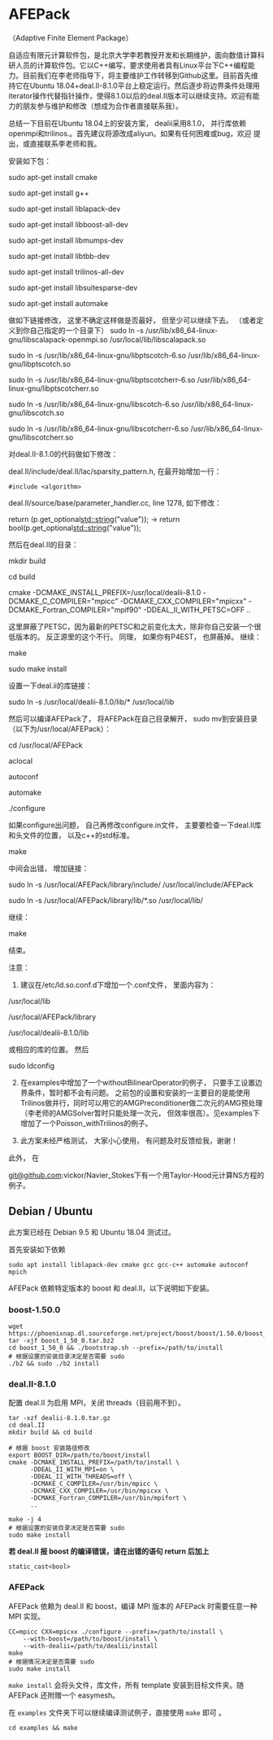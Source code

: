 # AFEPack
（Adaptive Finite Element Package）

自适应有限元计算软件包，是北京大学李若教授开发和长期维护，面向数值计算科研人员的计算软件包。它以C++编写，要求使用者具有Linux平台下C++编程能力。目前我们在李老师指导下，将主要维护工作转移到Github这里。目前首先维持它在Ubuntu 18.04+deal.II-8.1.0平台上稳定运行。然后逐步将边界条件处理用iterator操作代替指针操作，使得8.1.0以后的deal.II版本可以继续支持。欢迎有能力的朋友参与维护和修改（想成为合作者直接联系我）。

总结一下目前在Ubuntu 18.04上的安装方案， dealii采用8.1.0， 并行库依赖openmpi和trilinos.。首先建议将源改成aliyun。如果有任何困难或bug，欢迎
提出，或直接联系李老师和我。

安装如下包：

sudo apt-get install cmake

sudo apt-get install g++

sudo apt-get install liblapack-dev

sudo apt-get install libboost-all-dev

sudo apt-get install libmumps-dev

sudo apt-get install libtbb-dev

sudo apt-get install trilinos-all-dev

sudo apt-get install libsuitesparse-dev

sudo apt-get install automake

做如下链接修改， 这里不确定这样做是否最好， 但至少可以继续下去。
（或者定义到你自己指定的一个目录下）
sudo ln -s /usr/lib/x86_64-linux-gnu/libscalapack-openmpi.so /usr/local/lib/libscalapack.so

sudo ln -s /usr/lib/x86_64-linux-gnu/libptscotch-6.so /usr/lib/x86_64-linux-gnu/libptscotch.so

sudo ln -s /usr/lib/x86_64-linux-gnu/libptscotcherr-6.so /usr/lib/x86_64-linux-gnu/libptscotcherr.so

sudo ln -s /usr/lib/x86_64-linux-gnu/libscotch-6.so /usr/lib/x86_64-linux-gnu/libscotch.so

sudo ln -s /usr/lib/x86_64-linux-gnu/libscotcherr-6.so /usr/lib/x86_64-linux-gnu/libscotcherr.so

对deal.II-8.1.0的代码做如下修改：

deal.II/include/deal.II/lac/sparsity_pattern.h, 在最开始增加一行：

`#include <algorithm>`

deal.II/source/base/parameter_handler.cc, line 1278, 如下修改：

return (p.get_optional<std::string>("value")); -> return bool(p.get_optional<std::string>("value"));

然后在deal.II的目录：

mkdir build

cd build

cmake -DCMAKE_INSTALL_PREFIX=/usr/local/dealii-8.1.0 -DCMAKE_C_COMPILER="mpicc" -DCMAKE_CXX_COMPILER="mpicxx" -DCMAKE_Fortran_COMPILER="mpif90" -DDEAL_II_WITH_PETSC=OFF ..

这里屏蔽了PETSC，因为最新的PETSC和之前变化太大，除非你自己安装一个很低版本的。 反正源里的这个不行。 同理， 如果你有P4EST， 也屏蔽掉。 继续：

make

sudo make install

设置一下deal.ii的库链接：

sudo ln -s /usr/local/dealii-8.1.0/lib/* /usr/local/lib

然后可以编译AFEPack了， 将AFEPack在自己目录解开， sudo mv到安装目录（以下为/usr/local/AFEPack）：

cd /usr/local/AFEPack

aclocal

autoconf

automake

./configure

如果configure出问题， 自己再修改configure.in文件， 主要要检查一下deal.II库和头文件的位置， 以及c++的std标准。

make

中间会出错， 增加链接：

sudo ln -s /usr/local/AFEPack/library/include/ /usr/local/include/AFEPack

sudo ln -s /usr/local/AFEPack/library/lib/*.so /usr/local/lib/

继续：

make

结束。

注意： 

1. 建议在/etc/ld.so.conf.d下增加一个.conf文件， 里面内容为：

/usr/local/lib

/usr/local/AFEPack/library

/usr/local/dealii-8.1.0/lib

或相应的库的位置。 然后

sudo ldconfig

2. 在examples中增加了一个withoutBilinearOperator的例子， 只要手工设置边界条件，暂时都不会有问题。 之前包的设置和安装的一主要目的是能使用Trilinos做并行，同时可以用它的AMGPreconditioner做二次元的AMG预处理（李老师的AMGSolver暂时只能处理一次元， 但效率很高）。见examples下增加了一个Poisson_withTrilinos的例子。

3. 此方案未经严格测试， 大家小心使用， 有问题及时反馈给我，谢谢！

此外， 在

git@github.com:vickor/Navier_Stokes下有一个用Taylor-Hood元计算NS方程的例子。

## Debian / Ubuntu
此方案已经在 Debian 9.5 和 Ubuntu 18.04 测试过。

首先安装如下依赖
```
sudo apt install liblapack-dev cmake gcc gcc-c++ automake autoconf mpich
```

AFEPack 依赖特定版本的 boost 和 deal.II，以下说明如下安装。

### boost-1.50.0
```
wget https://phoenixnap.dl.sourceforge.net/project/boost/boost/1.50.0/boost_1_50_0.tar.bz2
tar -xjf boost_1_50_0.tar.bz2
cd boost_1_50_0 && ./bootstrap.sh --prefix=/path/to/install
# 根据设置的安装目录决定是否需要 sudo
./b2 && sudo ./b2 install
```

### deal.II-8.1.0
配置 deal.II 为启用 MPI，关闭 threads（目前用不到）。
```
tar -xzf dealii-8.1.0.tar.gz
cd deal.II
mkdir build && cd build

# 根据 boost 安装路径修改
export BOOST_DIR=/path/to/boost/install
cmake -DCMAKE_INSTALL_PREFIX=/path/to/install \
      -DDEAL_II_WITH_MPI=on \
      -DDEAL_II_WITH_THREADS=off \
      -DCMAKE_C_COMPILER=/usr/bin/mpicc \
      -DCMAKE_CXX_COMPILER=/usr/bin/mpicxx \
      -DCMAKE_Fortran_COMPILER=/usr/bin/mpifort \
      ..

make -j 4
# 根据设置的安装目录决定是否需要 sudo
sudo make install
```

**若 deal.II 报 boost 的编译错误，请在出错的语句 return 后加上**

```
static_cast<bool>
```

### AFEPack
AFEPack 依赖为 deal.II 和 boost，编译 MPI 版本的 AFEPack 时需要任意一种 MPI
实现。
```
CC=mpicc CXX=mpicxx ./configure --prefix=/path/to/install \
    --with-boost=/path/to/boost/install \
    --with-dealii=/path/to/dealii/install
make
# 根据情况决定是否需要 sudo
sudo make install
```
`make install` 会将头文件，库文件，所有 template 安装到目标文件夹。随 AFEPack
还附赠一个 easymesh。

在 `examples` 文件夹下可以继续编译测试例子，直接使用 `make` 即可 。
```
cd examples && make
```
